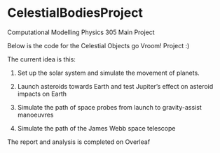 # CelestialBodiesProject
Computational Modelling Physics 305 Main Project

Below is the code for the Celestial Objects go Vroom! Project :)

The current idea is this:


1.  Set up the solar system and simulate the movement of planets.

2.  Launch asteroids towards Earth and test Jupiter’s effect on asteroid impacts on Earth

3.  Simulate the path of space probes from launch to gravity-assist manoeuvres
  
4.  Simulate the path of the James Webb space telescope


The report and analysis is completed on Overleaf
